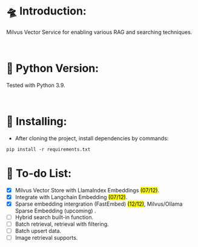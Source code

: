 # 🛸 Introduction:

Milvus Vector Service for enabling various RAG and searching techniques.

<br />

# 🐍 Python Version:

Tested with Python 3.9.

<br />

# 🔗 Installing:
- After cloning the project, install dependencies by commands:
```
pip install -r requirements.txt
```

# 📃 To-do List:
- [x] Milvus Vector Store with LlamaIndex Embeddings <mark>(07/12)</mark>.
- [x] Integrate with Langchain Embedding <mark>(07/12)</mark>.
- [x] Sparse embedding intergration (FastEmbed) <mark>(12/12)</mark>, Milvus/Ollama Sparse Embedding (upcoming) .
- [ ] Hybrid search built-in function.
- [ ] Batch retrieval, retrieval with filtering.
- [ ] Batch upsert data.
- [ ] Image retrieval supports.
<br />
